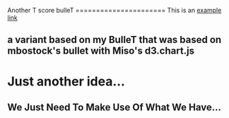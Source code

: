 Another T score bulleT
======================                                                This is an [example link](http://example.com/)

a variant based on my BulleT that was based on mbostock's bullet with Miso's d3.chart.js
------------------------------------------------------------

Just another idea...
===============

We Just Need To Make Use Of What We Have...
------------------------------------------------------